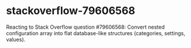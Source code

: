 # stackoverflow-79606568
Reacting to Stack Overflow question #79606568: Convert nested configuration array into flat database-like structures (categories, settings, values).
